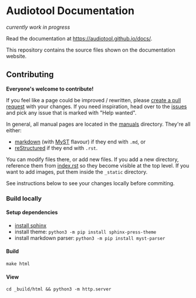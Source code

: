 # Audiotool Documentation

_currently work in progress_

Read the documentation at https://audiotool.github.io/docs/.

This repository contains the source files shown on the documentation website.

## Contributing

**Everyone's welcome to contribute!** 

If you feel like a page could be improved / rewritten, please [create a pull request](https://docs.github.com/en/get-started/quickstart/contributing-to-projects) with your changes. If you need inspiration, head over to the [issues](https://github.com/audiotool/docs/issues) and pick any issue that is marked with "Help wanted".

In general, all manual pages are located in the [manuals](/manuals/) directory. They're all either:
* [markdown](https://github.com/adam-p/markdown-here/wiki/Markdown-Cheatsheet) (with [MyST](https://myst-parser.readthedocs.io/en/latest/syntax/typography.html#syntax-core) flavour) if they end with `.md`, or
*  [reStructured](https://www.sphinx-doc.org/en/master/usage/restructuredtext/basics.html) if they end with `.rst`.

You can modify files there, or add new files. If you add a new directory, reference them from [index.rst](/index.rst) so they become visible at the top level. If you want to add images, put them inside the `_static` directory.

See instructions below to see your changes locally before commiting. 

### Build locally

#### Setup dependencies

* [install sphinx](https://www.sphinx-doc.org/en/master/usage/installation.html)
* install theme: `python3 -m pip install sphinx-press-theme`
* install markdown parser: `python3 -m pip install myst-parser`

#### Build

```
make html
```

#### View

```
cd _build/html && python3 -m http.server
```
